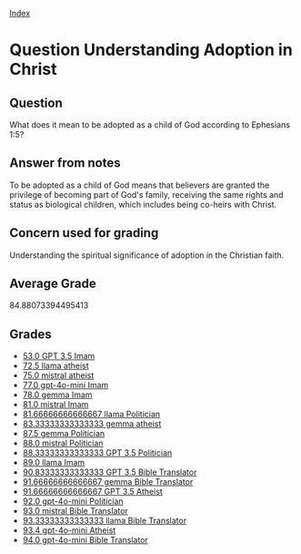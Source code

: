 
[Index](../../index.md)
# Question Understanding Adoption in Christ
## Question
What does it mean to be adopted as a child of God according to Ephesians 1:5?

## Answer from notes
To be adopted as a child of God means that believers are granted the privilege of becoming part of God's family, receiving the same rights and status as biological children, which includes being co-heirs with Christ.

## Concern used for grading
Understanding the spiritual significance of adoption in the Christian faith.

## Average Grade
84.88073394495413

## Grades
 * [53.0 GPT 3.5 Imam](../answers/GPT_3.5_Imam/Understanding_Adoption_in_Christ.md)
 * [72.5 llama atheist](../answers/llama_atheist/Understanding_Adoption_in_Christ.md)
 * [75.0 mistral atheist](../answers/mistral_atheist/Understanding_Adoption_in_Christ.md)
 * [77.0 gpt-4o-mini Imam](../answers/gpt-4o-mini_Imam/Understanding_Adoption_in_Christ.md)
 * [78.0 gemma Imam](../answers/gemma_Imam/Understanding_Adoption_in_Christ.md)
 * [81.0 mistral Imam](../answers/mistral_Imam/Understanding_Adoption_in_Christ.md)
 * [81.66666666666667 llama Politician](../answers/llama_Politician/Understanding_Adoption_in_Christ.md)
 * [83.33333333333333 gemma atheist](../answers/gemma_atheist/Understanding_Adoption_in_Christ.md)
 * [87.5 gemma Politician](../answers/gemma_Politician/Understanding_Adoption_in_Christ.md)
 * [88.0 mistral Politician](../answers/mistral_Politician/Understanding_Adoption_in_Christ.md)
 * [88.33333333333333 GPT 3.5 Politician](../answers/GPT_3.5_Politician/Understanding_Adoption_in_Christ.md)
 * [89.0 llama Imam](../answers/llama_Imam/Understanding_Adoption_in_Christ.md)
 * [90.83333333333333 GPT 3.5 Bible Translator](../answers/GPT_3.5_Bible_Translator/Understanding_Adoption_in_Christ.md)
 * [91.66666666666667 gemma Bible Translator](../answers/gemma_Bible_Translator/Understanding_Adoption_in_Christ.md)
 * [91.66666666666667 GPT 3.5 Atheist](../answers/GPT_3.5_Atheist/Understanding_Adoption_in_Christ.md)
 * [92.0 gpt-4o-mini Politician](../answers/gpt-4o-mini_Politician/Understanding_Adoption_in_Christ.md)
 * [93.0 mistral Bible Translator](../answers/mistral_Bible_Translator/Understanding_Adoption_in_Christ.md)
 * [93.33333333333333 llama Bible Translator](../answers/llama_Bible_Translator/Understanding_Adoption_in_Christ.md)
 * [93.4 gpt-4o-mini Atheist](../answers/gpt-4o-mini_Atheist/Understanding_Adoption_in_Christ.md)
 * [94.0 gpt-4o-mini Bible Translator](../answers/gpt-4o-mini_Bible_Translator/Understanding_Adoption_in_Christ.md)
